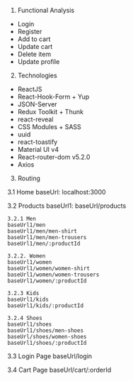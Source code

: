 1. Functional Analysis

-   Login
-   Register
-   Add to cart
-   Update cart
-   Delete item
-   Update profile

2. Technologies

-   ReactJS
-   React-Hook-Form + Yup
-   JSON-Server
-   Redux Toolkit + Thunk
-   react-reveal
-   CSS Modules + SASS
-   uuid
-   react-toastify
-   Material UI v4
-   React-router-dom v5.2.0
-   Axios

3. Routing

3.1 Home
baseUrl: localhost:3000

3.2 Products
baseUrl1: baseUrl/products

    3.2.1 Men
    baseUrl1/men
    baseUrl1/men/men-shirt
    baseUrl1/men/men-trousers
    baseUrl1/men/:productId

    3.2.2. Women
    baseUrl1/women
    baseUrl1/women/women-shirt
    baseUrl1/women/women-trousers
    baseUrl1/women/:productId

    3.2.3 Kids
    baseUrl1/kids
    baseUrl1/kids/:productId

    3.2.4 Shoes
    baseUrl1/shoes
    baseUrl1/shoes/men-shoes
    baseUrl/shoes/women-shoes
    baseUrl1/shoes/:productId

3.3 Login Page
baseUrl/login

3.4 Cart Page
baseUrl/cart/:orderId
